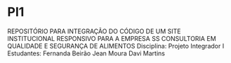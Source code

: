 # PI1
REPOSITÓRIO PARA INTEGRAÇÃO DO CÓDIGO DE UM SITE INSTITUCIONAL RESPONSIVO PARA A EMPRESA 
SS CONSULTORIA EM QUALIDADE E SEGURANÇA DE ALIMENTOS
Disciplina: Projeto Integrador I
Estudantes:
Fernanda Beirão
Jean Moura
Davi Martins
